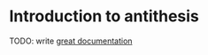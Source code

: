 # Introduction to antithesis

TODO: write [great documentation](https://jacobian.org/writing/what-to-write/)

